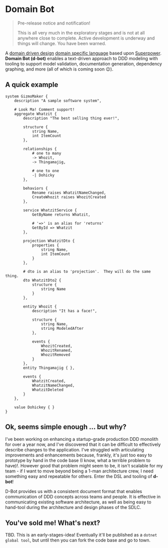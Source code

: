 # Domain Bot

> Pre-release notice and notification!
>
> This is all very much in the exploratory stages and is not at all anywhere close to complete. Active development is underway and things will change. You have been warned.

A [domain driven design](https://en.wikipedia.org/wiki/Domain-driven_design) [domain specific language](https://en.wikipedia.org/wiki/Domain-specific_language)
based upon [Superpower](https://github.com/datalust/superpower).  **Domain Bot (d-bot)** enables a text-driven approach
to DDD modeling with tooling to support model validation, documentation generation, dependency graphing, and more (all
of which is coming soon :wink:).

## A quick example

```
system GizmoMaker { 
    description "A sample software system",
    
    # Look Ma! Comment support!
    aggregate Whatzit {
        description "The best selling thing ever!",
        
        structure {
            string Name,
            int ItemCount
        },
        
        relationships {
            # one to many
            -> Whozit,
            -> Thingamajig,
            
            # one to one
            -| Dohicky
        },
        
        behaviors {
            Rename raises WhatzitNameChanged,
            CreateWhozit raises WhozitCreated
        },
        
        service WhatzitService {
            GetByName returns Whatzit,
            
            # '=>' is an alias for 'returns'
            GetById => Whatzit
        },
        
        projection WhatzitDto {
            properties {
                string Name,
                int ItemCount
            }
        },
        
        # dto is an alias to 'projection'.  They will do the same thing.
        dto WhatzitDto2 {
            structure {
                string Name
            }
        },
        
        entity Whozit {
            description "It has a face!",
            
            structure {
                string Name,
                string ModeledAfter
            },
            
            events {
                WhozitCreated,
                WhozitRenamed,
                WhozitRemoved
            }
        },
        entity Thingamajig { },
        
        events {
            WhatzitCreated,
            WhatzitNameChanged,
            WhatzitDeleted
        }
    },
    
    value Dohickey { }
}
```

## Ok, seems simple enough ... but why?

I've been working on enhancing a startup-grade production DDD monolith for over a year now, and I've discovered that it
can be difficult to effectively describe changes to the application. I've struggled with articulating improvements and
enhancements because, frankly, it's just too easy to prototype by hand in the code base (I know, what a terrible problem
to have)!. However good that problem might seem to be, it isn't scalable for my team - if I want to move beyond being a
1-man architecture crew, I need something easy and repeatable for others. Enter the DSL and tooling of **d-bot**!

D-Bot provides us with a consistent document format that enables communication of DDD concepts across teams and people.
It is effective in communicating existing software architecture, as well as being easy to hand-tool during the
architecture and design phases of the SDLC.

## You've sold me!  What's next?

TBD. This is an early-stages-idea!  Eventually it'll be published as a `dotnet global tool`, but until then you can fork
the code base and go to town.
